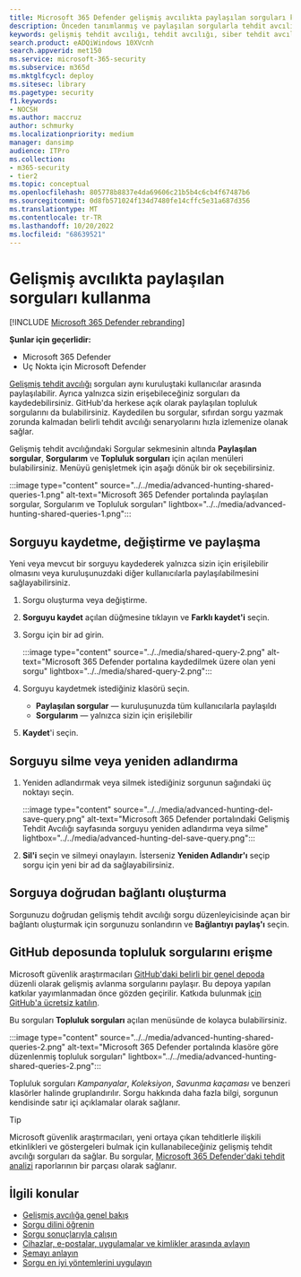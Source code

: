 ```yaml
---
title: Microsoft 365 Defender gelişmiş avcılıkta paylaşılan sorguları kullanma
description: Önceden tanımlanmış ve paylaşılan sorgularla tehdit avcılığı yapmaya hemen başlayın. Sorgularınızı genel veya kuruluşunuzla paylaşın.
keywords: gelişmiş tehdit avcılığı, tehdit avcılığı, siber tehdit avcılığı, Microsoft 365 Defender, microsoft 365, m365, arama, sorgu, telemetri, özel algılamalar, şema, kusto, github deposu, sorgularım, paylaşılan sorgular
search.product: eADQiWindows 10XVcnh
search.appverid: met150
ms.service: microsoft-365-security
ms.subservice: m365d
ms.mktglfcycl: deploy
ms.sitesec: library
ms.pagetype: security
f1.keywords:
- NOCSH
ms.author: maccruz
author: schmurky
ms.localizationpriority: medium
manager: dansimp
audience: ITPro
ms.collection:
- m365-security
- tier2
ms.topic: conceptual
ms.openlocfilehash: 805778b8837e4da69606c21b5b4c6cb4f67487b6
ms.sourcegitcommit: 0d8fb571024f134d7480fe14cffc5e31a687d356
ms.translationtype: MT
ms.contentlocale: tr-TR
ms.lasthandoff: 10/20/2022
ms.locfileid: "68639521"
---
```

# <a name="use-shared-queries-in-advanced-hunting"></a>Gelişmiş avcılıkta paylaşılan sorguları kullanma

[!INCLUDE [Microsoft 365 Defender rebranding](../includes/microsoft-defender.md)]


**Şunlar için geçerlidir:**
- Microsoft 365 Defender
- Uç Nokta için Microsoft Defender

[Gelişmiş tehdit avcılığı](advanced-hunting-overview.md) sorguları aynı kuruluştaki kullanıcılar arasında paylaşılabilir. Ayrıca yalnızca sizin erişebileceğiniz sorguları da kaydedebilirsiniz. GitHub'da herkese açık olarak paylaşılan topluluk sorgularını da bulabilirsiniz. Kaydedilen bu sorgular, sıfırdan sorgu yazmak zorunda kalmadan belirli tehdit avcılığı senaryolarını hızla izlemenize olanak sağlar.

Gelişmiş tehdit avcılığındaki Sorgular sekmesinin altında **Paylaşılan sorgular**, **Sorgularım** ve **Topluluk sorguları** için açılan menüleri bulabilirsiniz. Menüyü genişletmek için aşağı dönük bir ok seçebilirsiniz.


:::image type="content" source="../../media/advanced-hunting-shared-queries-1.png" alt-text="Microsoft 365 Defender portalında paylaşılan sorgular, Sorgularım ve Topluluk sorguları" lightbox="../../media/advanced-hunting-shared-queries-1.png":::



## <a name="save-modify-and-share-a-query"></a>Sorguyu kaydetme, değiştirme ve paylaşma
Yeni veya mevcut bir sorguyu kaydederek yalnızca sizin için erişilebilir olmasını veya kuruluşunuzdaki diğer kullanıcılarla paylaşılabilmesini sağlayabilirsiniz. 

1. Sorgu oluşturma veya değiştirme. 

2. **Sorguyu kaydet** açılan düğmesine tıklayın ve **Farklı kaydet'i** seçin.
    
3. Sorgu için bir ad girin. 

   :::image type="content" source="../../media/shared-query-2.png" alt-text="Microsoft 365 Defender portalına kaydedilmek üzere olan yeni sorgu" lightbox="../../media/shared-query-2.png":::

4. Sorguyu kaydetmek istediğiniz klasörü seçin.
    - **Paylaşılan sorgular** — kuruluşunuzda tüm kullanıcılarla paylaşıldı
    - **Sorgularım** — yalnızca sizin için erişilebilir
    
5. **Kaydet**'i seçin. 

## <a name="delete-or-rename-a-query"></a>Sorguyu silme veya yeniden adlandırma
1. Yeniden adlandırmak veya silmek istediğiniz sorgunun sağındaki üç noktayı seçin.

    :::image type="content" source="../../media/advanced-hunting-del-save-query.png" alt-text="Microsoft 365 Defender portalındaki Gelişmiş Tehdit Avcılığı sayfasında sorguyu yeniden adlandırma veya silme" lightbox="../../media/advanced-hunting-del-save-query.png":::

2. **Sil'i** seçin ve silmeyi onaylayın. İsterseniz **Yeniden Adlandır'ı** seçip sorgu için yeni bir ad da sağlayabilirsiniz.

## <a name="create-a-direct-link-to-a-query"></a>Sorguya doğrudan bağlantı oluşturma
Sorgunuzu doğrudan gelişmiş tehdit avcılığı sorgu düzenleyicisinde açan bir bağlantı oluşturmak için sorgunuzu sonlandırın ve **Bağlantıyı paylaş'ı** seçin.

## <a name="access-community-queries-in-the-github-repo"></a>GitHub deposunda topluluk sorgularını erişme  
Microsoft güvenlik araştırmacıları [GitHub'daki belirli bir genel depoda](https://github.com/Azure/Azure-Sentinel/tree/master/Hunting%20Queries/Microsoft%20365%20Defender) düzenli olarak gelişmiş avlanma sorgularını paylaşır. Bu depoya yapılan katkılar yayımlanmadan önce gözden geçirilir. Katkıda bulunmak [için GitHub'a ücretsiz katılın](https://github.com/).

Bu sorguları **Topluluk sorguları** açılan menüsünde de kolayca bulabilirsiniz.

:::image type="content" source="../../media/advanced-hunting-shared-queries-2.png" alt-text="Microsoft 365 Defender portalında klasöre göre düzenlenmiş topluluk sorguları" lightbox="../../media/advanced-hunting-shared-queries-2.png":::

Topluluk sorguları *Kampanyalar*, *Koleksiyon*, *Savunma kaçaması* ve benzeri klasörler halinde gruplandırılır. Sorgu hakkında daha fazla bilgi, sorgunun kendisinde satır içi açıklamalar olarak sağlanır. 

>[!tip]
>Microsoft güvenlik araştırmacıları, yeni ortaya çıkan tehditlerle ilişkili etkinlikleri ve göstergeleri bulmak için kullanabileceğiniz gelişmiş tehdit avcılığı sorguları da sağlar. Bu sorgular, [Microsoft 365 Defender'daki tehdit analizi](/windows/security/threat-protection/microsoft-defender-atp/threat-analytics) raporlarının bir parçası olarak sağlanır.


## <a name="related-topics"></a>İlgili konular
- [Gelişmiş avcılığa genel bakış](advanced-hunting-overview.md)
- [Sorgu dilini öğrenin](advanced-hunting-query-language.md)
- [Sorgu sonuçlarıyla çalışın](advanced-hunting-query-results.md)
- [Cihazlar, e-postalar, uygulamalar ve kimlikler arasında avlayın](advanced-hunting-query-emails-devices.md)
- [Şemayı anlayın](advanced-hunting-schema-tables.md)
- [Sorgu en iyi yöntemlerini uygulayın](advanced-hunting-best-practices.md)